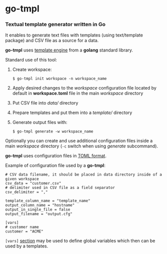 # go-tmpl
### Textual template generator written in Go

It enables to generate text files with templates (using text/template package) and CSV file as a source for a data.

**go-tmpl** uses [template engine](https://golang.org/pkg/text/template/) from a **golang** standard library.

Standard use of this tool:
1. Create workspace:
    
    `$ go-tmpl init workspace -n workspace_name`
 
2. Apply desired changes to the *workspace* configuration file located by default in **workspace.toml** file in the main *workspace* directory
3. Put CSV file into *data/* directory
4. Prepare templates and put them into a *template/* directory
5. Generate output files with:

    `$ go-tmpl generate -w workspace_name`
    
Optionally you can create and use additional configuration files inside a main *workspace* directory (`-c` switch when using *generate* subcommand).

**go-tmpl** uses configuration files in [TOML format](https://github.com/toml-lang/toml).

Example of configuration file used by a **go-tmpl**:

    # CSV data filename, it should be placed in data directory inside of a given workspace
    csv_data = "customer.csv"
    # delimiter used in CSV file as a field separator
    csv_delimiter = ","

    template_column_name = "template_name"
    output_column_name = "hostname"
    output_in_single_file = false
    output_filename = "output.cfg"

    [vars]
    # customer name
    customer = "ACME"

`[vars]` [section](https://github.com/toml-lang/toml#table) may be used to define global variables which then can be used by a templates.
